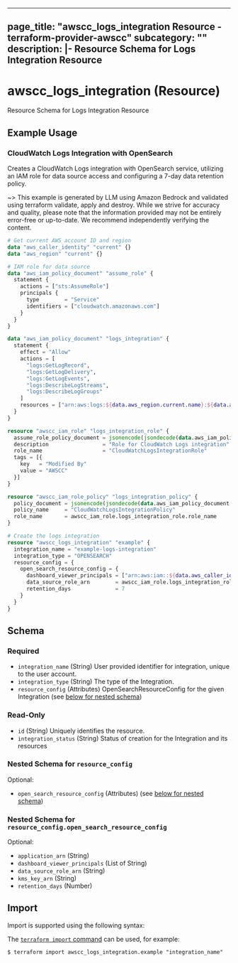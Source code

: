 
---
page_title: "awscc_logs_integration Resource - terraform-provider-awscc"
subcategory: ""
description: |-
  Resource Schema for Logs Integration Resource
---

# awscc_logs_integration (Resource)

Resource Schema for Logs Integration Resource

## Example Usage

### CloudWatch Logs Integration with OpenSearch

Creates a CloudWatch Logs integration with OpenSearch service, utilizing an IAM role for data source access and configuring a 7-day data retention policy.

~> This example is generated by LLM using Amazon Bedrock and validated using terraform validate, apply and destroy. While we strive for accuracy and quality, please note that the information provided may not be entirely error-free or up-to-date. We recommend independently verifying the content.

```terraform
# Get current AWS account ID and region
data "aws_caller_identity" "current" {}
data "aws_region" "current" {}

# IAM role for data source
data "aws_iam_policy_document" "assume_role" {
  statement {
    actions = ["sts:AssumeRole"]
    principals {
      type        = "Service"
      identifiers = ["cloudwatch.amazonaws.com"]
    }
  }
}

data "aws_iam_policy_document" "logs_integration" {
  statement {
    effect = "Allow"
    actions = [
      "logs:GetLogRecord",
      "logs:GetLogDelivery",
      "logs:GetLogEvents",
      "logs:DescribeLogStreams",
      "logs:DescribeLogGroups"
    ]
    resources = ["arn:aws:logs:${data.aws_region.current.name}:${data.aws_caller_identity.current.account_id}:*"]
  }
}

resource "awscc_iam_role" "logs_integration_role" {
  assume_role_policy_document = jsonencode(jsondecode(data.aws_iam_policy_document.assume_role.json))
  description                 = "Role for CloudWatch Logs integration"
  role_name                   = "CloudWatchLogsIntegrationRole"
  tags = [{
    key   = "Modified By"
    value = "AWSCC"
  }]
}

resource "awscc_iam_role_policy" "logs_integration_policy" {
  policy_document = jsonencode(jsondecode(data.aws_iam_policy_document.logs_integration.json))
  policy_name     = "CloudWatchLogsIntegrationPolicy"
  role_name       = awscc_iam_role.logs_integration_role.role_name
}

# Create the logs integration
resource "awscc_logs_integration" "example" {
  integration_name = "example-logs-integration"
  integration_type = "OPENSEARCH"
  resource_config = {
    open_search_resource_config = {
      dashboard_viewer_principals = ["arn:aws:iam::${data.aws_caller_identity.current.account_id}:root"]
      data_source_role_arn        = awscc_iam_role.logs_integration_role.arn
      retention_days              = 7
    }
  }
}
```

<!-- schema generated by tfplugindocs -->
## Schema

### Required

- `integration_name` (String) User provided identifier for integration, unique to the user account.
- `integration_type` (String) The type of the Integration.
- `resource_config` (Attributes) OpenSearchResourceConfig for the given Integration (see [below for nested schema](#nestedatt--resource_config))

### Read-Only

- `id` (String) Uniquely identifies the resource.
- `integration_status` (String) Status of creation for the Integration and its resources

<a id="nestedatt--resource_config"></a>
### Nested Schema for `resource_config`

Optional:

- `open_search_resource_config` (Attributes) (see [below for nested schema](#nestedatt--resource_config--open_search_resource_config))

<a id="nestedatt--resource_config--open_search_resource_config"></a>
### Nested Schema for `resource_config.open_search_resource_config`

Optional:

- `application_arn` (String)
- `dashboard_viewer_principals` (List of String)
- `data_source_role_arn` (String)
- `kms_key_arn` (String)
- `retention_days` (Number)

## Import

Import is supported using the following syntax:

The [`terraform import` command](https://developer.hashicorp.com/terraform/cli/commands/import) can be used, for example:

```shell
$ terraform import awscc_logs_integration.example "integration_name"
```

